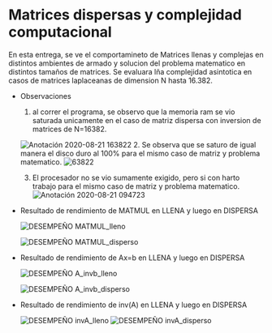 # Matrices dispersas y complejidad computacional

En esta entrega, se ve el comportamineto de Matrices llenas y complejas en distintos ambientes de armado y solucion del problema matematico en distintos tamaños de matrices. Se evaluara lña complejidad asintotica en casos de matrices laplaceanas de dimension N hasta 16.382.

* Observaciones
  1. al correr el programa, se observo que la memoria ram se vio saturada unicamente en el caso de matriz dispersa con inversion de matrices de N=16382. 
  
  ![Anotación 2020-08-21 163822](https://user-images.githubusercontent.com/69157203/90947939-c76dfe80-e407-11ea-8fdf-35cf080d65c3.png)
  2. Se observa que se saturo de igual manera el disco duro al 100% para el mismo caso de matriz y problema matematico.
  ![63822](https://user-images.githubusercontent.com/69157203/90947937-c5a43b00-e407-11ea-8453-a41913a72a60.png)
  
  3. El procesador no se vio sumamente exigido, pero si con harto trabajo para el mismo caso de matriz y problema matematico.
  ![Anotación 2020-08-21 094723](https://user-images.githubusercontent.com/69157203/90947938-c6d56800-e407-11ea-9adc-346a89d6b8c2.png)

* Resultado de rendimiento de MATMUL en LLENA y luego en DISPERSA

  ![DESEMPEÑO MATMUL_lleno](https://user-images.githubusercontent.com/69157203/90947979-377c8480-e408-11ea-8368-302a0d1b8121.png)

  ![DESEMPEÑO MATMUL_disperso](https://user-images.githubusercontent.com/69157203/90947980-3ba8a200-e408-11ea-9afa-63072667f522.png)


* Resultado de rendimiento de Ax=b en LLENA y luego en DISPERSA
  
  ![DESEMPEÑO A_invb_lleno](https://user-images.githubusercontent.com/69157203/90947984-49f6be00-e408-11ea-91f8-c046faccdd18.png)
  
  ![DESEMPEÑO A_invb_disperso](https://user-images.githubusercontent.com/69157203/90947986-4c591800-e408-11ea-8420-719cb1e5f5f4.png)

    
* Resultado de rendimiento de inv(A) en LLENA y luego en DISPERSA

  ![DESEMPEÑO invA_lleno](https://user-images.githubusercontent.com/69157203/90947991-5d098e00-e408-11ea-8c05-7c5af4d182f6.png)
  ![DESEMPEÑO invA_disperso](https://user-images.githubusercontent.com/69157203/90947993-60047e80-e408-11ea-9bc5-62eca4d52010.png)

